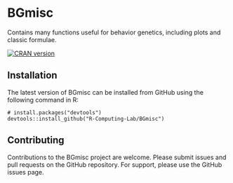 # BGmisc
 Contains many functions useful for behavior genetics, including plots and classic formulae.

<!-- badges: start -->
[![CRAN
version](https://www.r-pkg.org/badges/version/BGmisc)](https://cran.r-project.org/package=BGmisc)
<!-- badges: end -->

## Installation
The latest version of BGmisc can be installed from GitHub using the following command in R:
```
# install.packages("devtools")
devtools::install_github("R-Computing-Lab/BGmisc")
```

## Contributing
Contributions to the BGmisc project are welcome. Please submit issues and pull requests on the GitHub repository. For support, please use the GitHub issues page.

